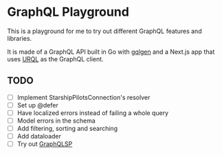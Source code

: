 # GraphQL Playground

This is a playground for me to try out different GraphQL features and libraries.

It is made of a GraphQL API built in Go with [gqlgen](https://gqlgen.com/) and
a Next.js app that uses [URQL](https://formidable.com/open-source/urql/) as the
GraphQL client.

## TODO

- [ ] Implement StarshipPilotsConnection's resolver
- [ ] Set up @defer
- [ ] Have localized errors instead of failing a whole query
- [ ] Model errors in the schema
- [ ] Add filtering, sorting and searching
- [ ] Add dataloader
- [ ] Try out [GraphQLSP](https://github.com/0no-co/GraphQLSP)
